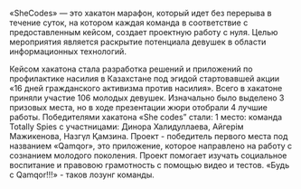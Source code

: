 «SheCodes» — это хакатон марафон, который идет без перерыва в течение суток, на котором каждая команда в соответствие с предоставленным кейсом, создает проектную работу с нуля. Целью мероприятия является раскрытие потенциала девушек в области информационных технологий.

Кейсом хакатона стала разработка решений и приложений по профилактике насилия в Казахстане под эгидой стартовавшей акции «16 дней гражданского активизма против насилия». Всего в хакатоне приняли участие 106 молодых девушек. Изначально было выделено 3 призовых места, но в ходе презентации жюри отобрали 4 лучшие работы. 
Победителями хакатона «She codes”  стали:
1 место: команда Totally Spies с участницами: Динора Халидуллаева, Айгерім Мажикенова, Назгүл Қамзина.
Проект - победитель первого места под названием «Qamqor», это приложение, 
которое направлено на работу с сознанием молодого поколения. Проект помогает изучать социальное воспитание и правовою грамотность с помощью видео и тестов.
«Будь с Qamqor!!!» - таков лозунг команды.
